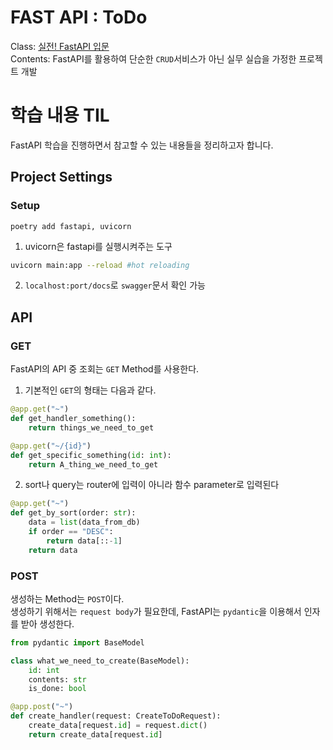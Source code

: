 # FAST API : ToDo
Class: [실전! FastAPI 입문](https://www.inflearn.com/course/%EC%8B%A4%EC%A0%84-fastapi-%EC%9E%85%EB%AC%B8/dashboard)  
Contents: FastAPI를 활용하여 단순한 `CRUD`서비스가 아닌 실무 실습을 가정한 프로젝트 개발  

# 학습 내용 TIL

FastAPI 학습을 진행하면서 참고할 수 있는 내용들을 정리하고자 합니다.  

## Project Settings
### Setup
`poetry add fastapi, uvicorn`  
1. uvicorn은 fastapi를 실행시켜주는 도구
```bash
uvicorn main:app --reload #hot reloading
```
2. `localhost:port/docs`로 `swagger`문서 확인 가능  

## API
### GET
FastAPI의 API 중 조회는 `GET` Method를 사용한다.

1. 기본적인 `GET`의 형태는 다음과 같다.

```python
@app.get("~")
def get_handler_something():
    return things_we_need_to_get

@app.get("~/{id}")
def get_specific_something(id: int):
    return A_thing_we_need_to_get
```
2. sort나 query는 router에 입력이 아니라 함수 parameter로 입력된다

```python
@app.get("~")
def get_by_sort(order: str):
    data = list(data_from_db)
    if order == "DESC":
        return data[::-1]
    return data
```

### POST
생성하는 Method는 `POST`이다.  
생성하기 위해서는 `request body`가 필요한데, FastAPI는 `pydantic`을 이용해서 인자를 받아 생성한다.

```python
from pydantic import BaseModel

class what_we_need_to_create(BaseModel):
    id: int
    contents: str
    is_done: bool  

@app.post("~")
def create_handler(request: CreateToDoRequest):
    create_data[request.id] = request.dict()
    return create_data[request.id]

```

